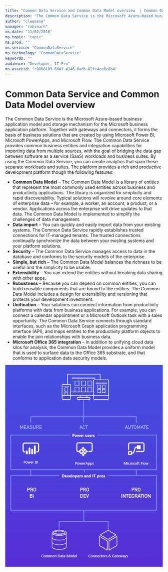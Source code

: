 ```yaml
---
title: "Common Data Service and Common Data Model overview  | Common Data Model"
description: "The Common Data Service is the Microsoft Azure–based business application model and storage mechanism for the Microsoft business application platform."
author: "clwesene"
manager: "robinarh"
ms.date: "11/02/2016"
ms.topic: "topic"
ms.prod: ""
ms.service: "CommonDataService"
ms.technology: "CommonDataService"
keywords: ""
audience: "Developer, IT Pro"
ms.assetid: "c0808105-664f-4146-8adb-82fe4ee6c8b4"
---
```


# Common Data Service and Common Data Model overview

The Common Data Service is the Microsoft Azure–based business application model and storage mechanism for the Microsoft business application platform. Together with gateways and connectors, it forms the basis of business solutions that are created by using Microsoft Power BI, Microsoft PowerApps, and Microsoft Flow. The Common Data Service provides common business entities and integration capabilities for importing data from multiple sources, with the goal of bridging the data gap between software as a service (SaaS) workloads and business suites. By using the Common Data Service, you can create analytics that span these separate workloads and suites. The platform provides a rich and productive development platform though the following features: 

* __Common Data Model__ – The Common Data Model is a library of entities that represent the most commonly used entities across business and productivity applications. The library is organized for simplicity and rapid discoverability. Typical solutions will revolve around core elements of enterprise data – for example, a worker, an account, a product, or a vendor. Applications across the enterprise will drive updates to that data. The Common Data Model is implemented to simplify the challenges of data management.
* __Data import__ – You can quickly and easily import data from your existing systems. The Common Data Service rapidly establishes trusted connections for IT-managed tenants. The trusted connections continually synchronize the data between your existing systems and your platform solutions.
* __Security__ – The Common Data Service manages access to data in the database and conforms to the security models of the
enterprise.
* __Simple, but rich__ – The Common Data Model balances the richness to be useful and the simplicity to be usable. 
* __Extensibility__ – You can extend the entities without breaking data sharing with other apps. 
* __Robustness__ – Because you can depend on common entities, you can build reusable components that are bound to the entities. The Common Data Model includes a design for extensibility and versioning that protects your development investment.
* __Unification__ – Your solutions can connect information from productivity platforms with data from business applications. For example, you can connect a calendar appointment or a Microsoft Outlook task with a sales opportunity. The Common Data Service connects through standard interfaces, such as the Microsoft Graph application programming interface (API), and maps entities to the productivity platform objects to enable the join relationships with business data.
* __Microsoft Office 365 integration__ – In addition to unifying cloud data silos for analysis, the Common Data Model provides a uniform model that is used to surface data to the Office 365 substrate, and that conforms to application data security models.

![Architecture diagram of Microsoft business application platform](/entity-reference/media/microsoft-business-application-platform.png "Microsoft business application platform")
